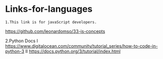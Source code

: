 # Links-for-languages

	1.This link is for javaScript developers.
https://github.com/leonardomso/33-js-concepts



2.Python Docs
  I https://www.digitalocean.com/community/tutorial_series/how-to-code-in-python-3
  II https://docs.python.org/3/tutorial/index.html
